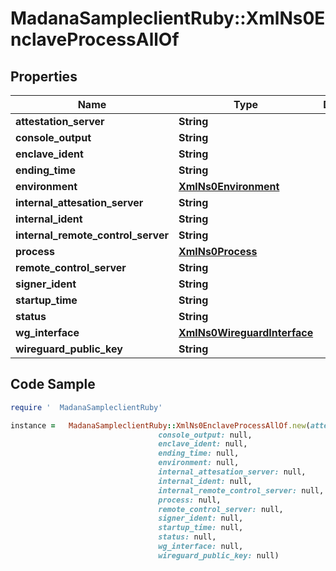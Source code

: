 #   MadanaSampleclientRuby::XmlNs0EnclaveProcessAllOf

## Properties

Name | Type | Description | Notes
------------ | ------------- | ------------- | -------------
**attestation_server** | **String** |  | [optional] 
**console_output** | **String** |  | [optional] 
**enclave_ident** | **String** |  | [optional] 
**ending_time** | **String** |  | [optional] 
**environment** | [**XmlNs0Environment**](XmlNs0Environment.md) |  | [optional] 
**internal_attesation_server** | **String** |  | [optional] 
**internal_ident** | **String** |  | [optional] 
**internal_remote_control_server** | **String** |  | [optional] 
**process** | [**XmlNs0Process**](XmlNs0Process.md) |  | [optional] 
**remote_control_server** | **String** |  | [optional] 
**signer_ident** | **String** |  | [optional] 
**startup_time** | **String** |  | [optional] 
**status** | **String** |  | [optional] 
**wg_interface** | [**XmlNs0WireguardInterface**](XmlNs0WireguardInterface.md) |  | [optional] 
**wireguard_public_key** | **String** |  | [optional] 

## Code Sample

```ruby
require '  MadanaSampleclientRuby'

instance =   MadanaSampleclientRuby::XmlNs0EnclaveProcessAllOf.new(attestation_server: null,
                                 console_output: null,
                                 enclave_ident: null,
                                 ending_time: null,
                                 environment: null,
                                 internal_attesation_server: null,
                                 internal_ident: null,
                                 internal_remote_control_server: null,
                                 process: null,
                                 remote_control_server: null,
                                 signer_ident: null,
                                 startup_time: null,
                                 status: null,
                                 wg_interface: null,
                                 wireguard_public_key: null)
```



